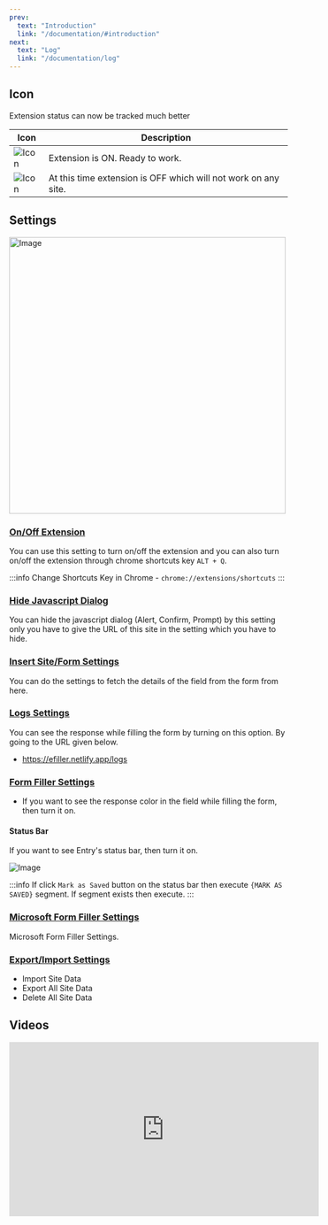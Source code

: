 ```yaml
---
prev:
  text: "Introduction"
  link: "/documentation/#introduction"
next:
  text: "Log"
  link: "/documentation/log"
---
```


## Icon

Extension status can now be tracked much better

| Icon                    | Description                                                    |
| ----------------------- | -------------------------------------------------------------- |
| ![Icon](/32x32.png)     | Extension is ON. Ready to work.                                |
| ![Icon](/32x32-off.png) | At this time extension is OFF which will not work on any site. |

## Settings

<img src="/image/extension-settings-01.png" width="500" height="500" alt="Image">

### [On/Off Extension](https://efiller.netlify.app/settings)

You can use this setting to turn on/off the extension and you can also turn on/off the extension through chrome shortcuts key `ALT + Q`.

:::info
Change Shortcuts Key in Chrome - `chrome://extensions/shortcuts`
:::

### [Hide Javascript Dialog](https://efiller.netlify.app/settings#dialog-box-settings)

You can hide the javascript dialog (Alert, Confirm, Prompt) by this setting only you have to give the URL of this site in the setting which you have to hide.

### [Insert Site/Form Settings](https://efiller.netlify.app/settings#insert-site-settings)

You can do the settings to fetch the details of the field from the form from here.

### [Logs Settings](https://efiller.netlify.app/settings#logs-settings)

You can see the response while filling the form by turning on this option. By going to the URL given below.

- https://efiller.netlify.app/logs

### [Form Filler Settings](https://efiller.netlify.app/settings#form-filler-settings)

- If you want to see the response color in the field while filling the form, then turn it on.

#### Status Bar

If you want to see Entry's status bar, then turn it on.

<img src="/image/status-bar-01.png" alt="Image">

:::info
If click `Mark as Saved` button on the status bar then execute `{MARK AS SAVED}` segment. If segment exists then execute.
:::

### [Microsoft Form Filler Settings](https://efiller.netlify.app/settings#microsoft-form-filler-settings)

Microsoft Form Filler Settings.

### [Export/Import Settings](https://efiller.netlify.app/settings#export-import-settings)

- Import Site Data
- Export All Site Data
- Delete All Site Data

## Videos

<iframe width="560" height="315" title="youtube" src="https://www.youtube.com/embed/RAOvQsUKtj8" frameborder="0" allow="accelerometer; autoplay; clipboard-write; encrypted-media; gyroscope; picture-in-picture" allowfullscreen></iframe>
<br>
